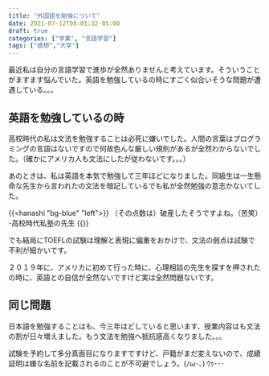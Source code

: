 ```yaml
---
title: "外国語を勉強について"
date: 2021-07-12T08:01:32-05:00
draft: true
categories: ["学業", "言語学習"]
tags: ["感想","大学"]
---
```


最近私は自分の言語学習で進歩が全然ありませんと考えています。そういうことがますます悩んでいた。英語を勉強しているの時にすごく似合いそうな問題が遭遇している。。。

<!--more-->

## 英語を勉強しているの時

高校時代の私は文法を勉強することは必死に嫌いでした。人間の言葉はプログラミングの言語はないですので何故色んな厳しい規則があるが全然わからないでした。<span class="joke-text">（確かにアメリカ人も文法にしたが従わないです。。。）</span>

あのときは、私は英語を本気で勉強して三年ほどになりました。同級生は一生懸命な先生から言われたの文法を暗記しているでも私が全然勉強の意志かないてした。

{{<hanashi "bg-blue" "left">}}
（その点数は）破産したそうですよね。（苦笑）　<br /> -高校時代私塾の先生 
{{<hanashi-end>}}

でも結局にTOEFLの試験は理解と表現に偏重をおかけで、文法の弱点は試験で不利が細かいです。

２０１９年に、アメリカに初めて行った時に、心理相談の先生を探すを押されたの時に、英語との自信が全然ないですけど実は全然問題ないです。

## 同じ問題

日本語を勉強することはも、今三年ほどしていると思います、授業内容はも文法の割が日々増えました。もう文法を勉強へ抵抗感高くなりました。。。

試験を予約して多分真面目になりますですけど、戸籍がまだ変えないので、成績証明は嫌な名前を記載されるのことが不可避でしょう。(ﾉω･､) ｳｩ･･･

